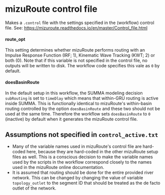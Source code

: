 # mizuRoute control file
Makes a `.control` file with the settings specified in the (workflow) control file. See: https://mizuroute.readthedocs.io/en/master/Control_file.html

#### route_opt
This setting determines whether mizuRoute performs routing with an Impulse Response Function (IRF; 1), Kinematic Wave Tracking (KWT; 2) or both (0). Note that if this variable is not specified in the control file, no outputs will be written to disk. The workflow code specifies this vale as `0` by default.

#### doesBasinRoute
In the default setup in this workflow, the SUMMA modeling decision `subRouting` is set to `timeDlay` which means that within-GRU routing is active inside SUMMA. This is functionally identical to mizuRoute's within-basin routing controlled by the option `doesBasinRoute` and these two should not be used at the same time. Therefore the workflow sets `doesBasinRoute` to `0` (inactive) by default when it generates the mizuRoute control file.

## Assumptions not specified in `control_active.txt`
- Many of the variable names used in mizuRoute's control file are hard-coded here, because they are hard-coded in the other mizuRoute setup files as well. This is a conscious decision to make the variable names used by the scripts in the workflow correspond closely to the names used in the mizuRoute online documentation.
- It is assumed that routing should be done for the entire provided river network. This can be changed by changing the value of variable `topology_outlet` to the segment ID that should be treated as the de facto outlet of the network.